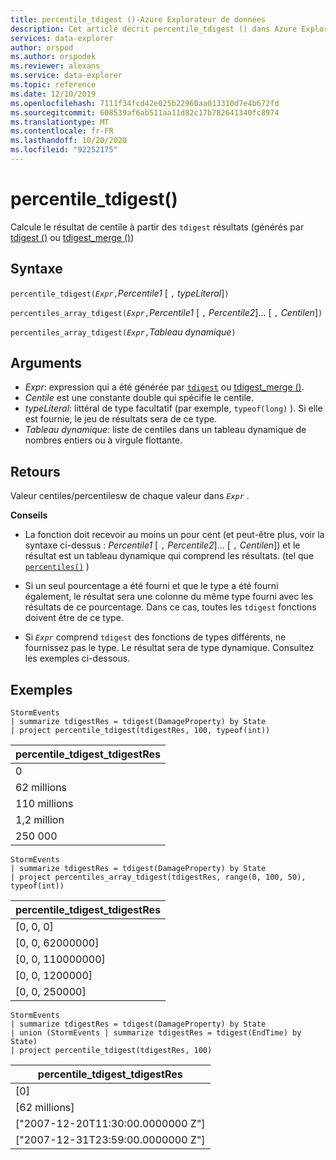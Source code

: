 ```yaml
---
title: percentile_tdigest ()-Azure Explorateur de données
description: Cet article décrit percentile_tdigest () dans Azure Explorateur de données.
services: data-explorer
author: orspod
ms.author: orspodek
ms.reviewer: alexans
ms.service: data-explorer
ms.topic: reference
ms.date: 12/10/2019
ms.openlocfilehash: 7111f34fcd42e025b22960aa013310d7e4b672fd
ms.sourcegitcommit: 608539af6ab511aa11d82c17b782641340fc8974
ms.translationtype: MT
ms.contentlocale: fr-FR
ms.lasthandoff: 10/20/2020
ms.locfileid: "92252175"
---
```

# <a name="percentile_tdigest"></a>percentile_tdigest()

Calcule le résultat de centile à partir des `tdigest` résultats (générés par [tdigest ()](tdigest-aggfunction.md) ou [tdigest_merge ()](tdigest-merge-aggfunction.md))

## <a name="syntax"></a>Syntaxe

`percentile_tdigest(`*`Expr`*`,`*Percentile1* [ `,` *typeLiteral*]`)`

`percentiles_array_tdigest(`*`Expr`*`,`*Percentile1* [ `,` *Percentile2*]... [ `,` *Centilen*]`)`

`percentiles_array_tdigest(`*`Expr`*`,`*Tableau dynamique*`)`

## <a name="arguments"></a>Arguments

* *Expr*: expression qui a été générée par [`tdigest`](tdigest-aggfunction.md) ou [tdigest_merge ()](tdigest-merge-aggfunction.md).
* *Centile* est une constante double qui spécifie le centile.
* *typeLiteral*: littéral de type facultatif (par exemple, `typeof(long)` ). Si elle est fournie, le jeu de résultats sera de ce type. 
* *Tableau dynamique*: liste de centiles dans un tableau dynamique de nombres entiers ou à virgule flottante.

## <a name="returns"></a>Retours

Valeur centiles/percentilesw de chaque valeur dans *`Expr`* .

**Conseils**

* La fonction doit recevoir au moins un pour cent (et peut-être plus, voir la syntaxe ci-dessus : *Percentile1* [ `,` *Percentile2*]... [ `,` *Centilen*]) et le résultat est un tableau dynamique qui comprend les résultats. (tel que [`percentiles()`](percentiles-aggfunction.md) )
  
* Si un seul pourcentage a été fourni et que le type a été fourni également, le résultat sera une colonne du même type fourni avec les résultats de ce pourcentage. Dans ce cas, toutes les `tdigest` fonctions doivent être de ce type.

* Si *`Expr`* comprend `tdigest` des fonctions de types différents, ne fournissez pas le type. Le résultat sera de type dynamique. Consultez les exemples ci-dessous.

## <a name="examples"></a>Exemples

<!-- csl: https://help.kusto.windows.net:443/Samples -->
```kusto
StormEvents
| summarize tdigestRes = tdigest(DamageProperty) by State
| project percentile_tdigest(tdigestRes, 100, typeof(int))
```

|percentile_tdigest_tdigestRes|
|---|
|0|
|62 millions|
|110 millions|
|1,2 million|
|250 000|

<!-- csl: https://help.kusto.windows.net:443/Samples -->
```kusto
StormEvents
| summarize tdigestRes = tdigest(DamageProperty) by State
| project percentiles_array_tdigest(tdigestRes, range(0, 100, 50), typeof(int))
```

|percentile_tdigest_tdigestRes|
|---|
|[0, 0, 0]|
|[0, 0, 62000000]|
|[0, 0, 110000000]|
|[0, 0, 1200000]|
|[0, 0, 250000]|

<!-- csl: https://help.kusto.windows.net:443/Samples -->
```kusto
StormEvents
| summarize tdigestRes = tdigest(DamageProperty) by State
| union (StormEvents | summarize tdigestRes = tdigest(EndTime) by State)
| project percentile_tdigest(tdigestRes, 100)
```

|percentile_tdigest_tdigestRes|
|---|
|[0]|
|[62 millions]|
|["2007-12-20T11:30:00.0000000 Z"]|
|["2007-12-31T23:59:00.0000000 Z"]|

